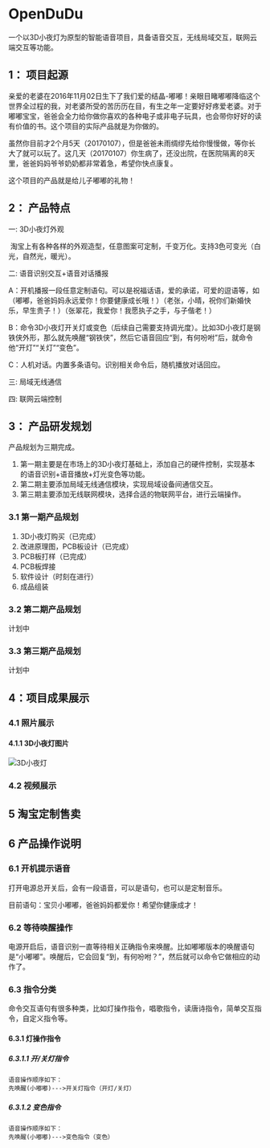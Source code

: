 # OpenDuDu
一个以3D小夜灯为原型的智能语音项目，具备语音交互，无线局域交互，联网云端交互等功能。


## 1： 项目起源

亲爱的老婆在2016年11月02日生下了我们爱的结晶-嘟嘟！亲眼目睹嘟嘟降临这个世界全过程的我，对老婆所受的苦历历在目，有生之年一定要好好疼爱老婆。对于嘟嘟宝宝，爸爸会全力给你做你喜欢的各种电子或非电子玩具，也会带你好好的读有价值的书。这个项目的实际产品就是为你做的。

虽然你目前才2个月5天（20170107），但是爸爸未雨绸缪先给你慢慢做，等你长大了就可以玩了。这几天（20170107）你生病了，还没出院，在医院隔离的8天里，爸爸妈妈爷爷奶奶都非常着急，希望你快点康复。

这个项目的产品就是给儿子嘟嘟的礼物！

## 2： 产品特点

一: 3D小夜灯外观

  淘宝上有各种各样的外观造型，任意图案可定制，千变万化。支持3色可变光（白光，自然光，暖光）。
  
二: 语音识别交互+语音对话播报

  A：开机播报一段任意定制语句。可以是祝福话语，爱的承诺，可爱的逗语等，如（嘟嘟，爸爸妈妈永远爱你！你要健康成长哦！）（老张，小晴，祝你们新婚快乐，早生贵子！）（张翠花，我爱你！我愿执子之手，与子偕老！）
  
  B：命令3D小夜灯开关灯或变色（后续自己需要支持调光度）。比如3D小夜灯是钢铁侠外形，那么就先唤醒“钢铁侠”，然后它语音回应“到，有何吩咐”后，就命令他“开灯”“关灯”“变色”。
  
  C：人机对话。内置多条语句。识别相关命令后，随机播放对话回应。
  
三: 局域无线通信

四: 联网云端控制


## 3： 产品研发规划
产品规划为三期完成。

1. 第一期主要是在市场上的3D小夜灯基础上，添加自己的硬件控制，实现基本的语音识别+语音播放+灯光变色等功能。
2. 第二期主要添加局域无线通信模块，实现局域设备间通信交互。
3. 第三期主要添加无线联网模块，选择合适的物联网平台，进行云端操作。


### 3.1 第一期产品规划
1. 3D小夜灯购买（已完成）
2. 改进原理图，PCB板设计（已完成）
3. PCB板打样（已完成）
4. PCB板焊接
5. 软件设计（时刻在进行）
6. 成品组装

### 3.2 第二期产品规划
计划中
### 3.3 第三期产品规划
计划中

## 4：项目成果展示

### 4.1 照片展示

#### 4.1.1 3D小夜灯图片

![3D小夜灯](http://i.imgur.com/VqewDqF.png)

### 4.2 视频展示

## 5 淘宝定制售卖

## 6 产品操作说明

### 6.1 开机提示语音

打开电源总开关后，会有一段语音，可以是语句，也可以是定制音乐。

目前语句：宝贝小嘟嘟，爸爸妈妈都爱你！希望你健康成才！

### 6.2 等待唤醒操作

电源开启后，语音识别一直等待相关正确指令来唤醒。比如嘟嘟版本的唤醒语句是“小嘟嘟”。唤醒后，它会回复“到，有何吩咐？”，然后就可以命令它做相应的动作了。

### 6.3 指令分类

命令交互语句有很多种类，比如灯操作指令，唱歌指令，读唐诗指令，简单交互指令，自定义指令等。

#### 6.3.1 灯操作指令
##### 6.3.1.1 开/关灯指令
	语音操作顺序如下：
	先唤醒(小嘟嘟)--->开关灯指令（开灯/关灯）
##### 6.3.1.2 变色指令
	语音操作顺序如下：
	先唤醒(小嘟嘟)--->变色指令（变色）



